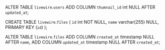 ALTER TABLE `livewire`.`users` 
ADD COLUMN `thumnail_id` int NULL AFTER `updated_at`;


CREATE TABLE `livewire`.`files`  (
  `id` int NOT NULL,
  `name` varchar(255) NULL,
  PRIMARY KEY (`id`)
);

ALTER TABLE `livewire`.`files` 
ADD COLUMN `created_at` timestamp NULL AFTER `name`,
ADD COLUMN `updated_at` timestamp NULL AFTER `created_at`;  